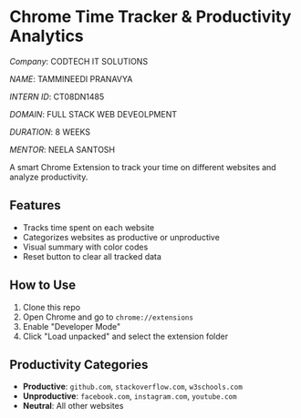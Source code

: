 # Chrome Time Tracker & Productivity Analytics

*Company*: CODTECH IT SOLUTIONS

*NAME*: TAMMINEEDI PRANAVYA

*INTERN ID*: CT08DN1485

*DOMAIN*: FULL STACK WEB DEVEOLPMENT

*DURATION*: 8 WEEKS

*MENTOR*: NEELA SANTOSH



A smart Chrome Extension to track your time on different websites and analyze productivity.
##  Features

- Tracks time spent on each website
- Categorizes websites as productive or unproductive
- Visual summary with color codes
- Reset button to clear all tracked data

##  How to Use

1. Clone this repo
2. Open Chrome and go to `chrome://extensions`
3. Enable "Developer Mode"
4. Click "Load unpacked" and select the extension folder

## Productivity Categories

- **Productive**: `github.com`, `stackoverflow.com`, `w3schools.com`
- **Unproductive**: `facebook.com`, `instagram.com`, `youtube.com`
- **Neutral**: All other websites


